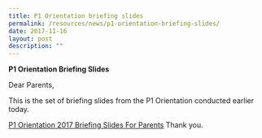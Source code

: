 ```yaml
---
title: P1 Orientation briefing slides
permalink: /resources/news/p1-orientation-briefing-slides/
date: 2017-11-16
layout: post
description: ""
---
```

**P1 Orientation Briefing Slides**

Dear Parents,

This is the set of briefing slides from the P1 Orientation conducted earlier today.

[P1 Orientation 2017 Briefing Slides For Parents](/files/P1-Orientation-2017-Briefing-Slides-For-Parents2.pdf)
Thank you.